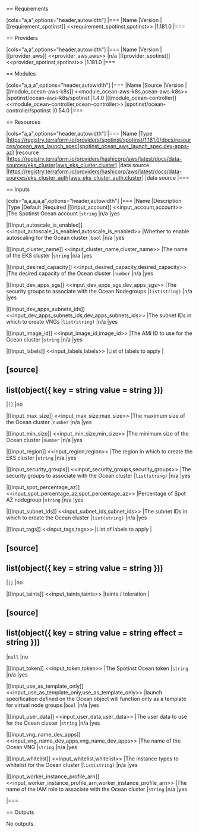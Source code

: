<!-- BEGIN_TF_DOCS -->
== Requirements

[cols="a,a",options="header,autowidth"]
|===
|Name |Version
|[[requirement_spotinst]] <<requirement_spotinst,spotinst>> |1.181.0
|===

== Providers

[cols="a,a",options="header,autowidth"]
|===
|Name |Version
|[[provider_aws]] <<provider_aws,aws>> |n/a
|[[provider_spotinst]] <<provider_spotinst,spotinst>> |1.181.0
|===

== Modules

[cols="a,a,a",options="header,autowidth"]
|===
|Name |Source |Version
|[[module_ocean-aws-k8s]] <<module_ocean-aws-k8s,ocean-aws-k8s>> |spotinst/ocean-aws-k8s/spotinst |1.4.0
|[[module_ocean-controller]] <<module_ocean-controller,ocean-controller>> |spotinst/ocean-controller/spotinst |0.54.0
|===

== Resources

[cols="a,a",options="header,autowidth"]
|===
|Name |Type
|https://registry.terraform.io/providers/spotinst/spotinst/1.181.0/docs/resources/ocean_aws_launch_spec[spotinst_ocean_aws_launch_spec.dev-apps-az] |resource
|https://registry.terraform.io/providers/hashicorp/aws/latest/docs/data-sources/eks_cluster[aws_eks_cluster.cluster] |data source
|https://registry.terraform.io/providers/hashicorp/aws/latest/docs/data-sources/eks_cluster_auth[aws_eks_cluster_auth.cluster] |data source
|===

== Inputs

[cols="a,a,a,a,a",options="header,autowidth"]
|===
|Name |Description |Type |Default |Required
|[[input_account]] <<input_account,account>>
|The Spotinst Ocean account
|`string`
|n/a
|yes

|[[input_autoscale_is_enabled]] <<input_autoscale_is_enabled,autoscale_is_enabled>>
|Whether to enable autoscaling for the Ocean cluster
|`bool`
|n/a
|yes

|[[input_cluster_name]] <<input_cluster_name,cluster_name>>
|The name of the EKS cluster
|`string`
|n/a
|yes

|[[input_desired_capacity]] <<input_desired_capacity,desired_capacity>>
|The desired capacity of the Ocean cluster
|`number`
|n/a
|yes

|[[input_dev_apps_sgs]] <<input_dev_apps_sgs,dev_apps_sgs>>
|The security groups to associate with the Ocean Nodegroups
|`list(string)`
|n/a
|yes

|[[input_dev_apps_subnets_ids]] <<input_dev_apps_subnets_ids,dev_apps_subnets_ids>>
|The subnet IDs in which to create VNGs
|`list(string)`
|n/a
|yes

|[[input_image_id]] <<input_image_id,image_id>>
|The AMI ID to use for the Ocean cluster
|`string`
|n/a
|yes

|[[input_labels]] <<input_labels,labels>>
|List of labels to apply
|

[source]
----
list(object({
    key   = string
    value = string
  }))
----

|`[]`
|no

|[[input_max_size]] <<input_max_size,max_size>>
|The maximum size of the Ocean cluster
|`number`
|n/a
|yes

|[[input_min_size]] <<input_min_size,min_size>>
|The minimum size of the Ocean cluster
|`number`
|n/a
|yes

|[[input_region]] <<input_region,region>>
|The region in which to create the EKS cluster
|`string`
|n/a
|yes

|[[input_security_groups]] <<input_security_groups,security_groups>>
|The security groups to associate with the Ocean cluster
|`list(string)`
|n/a
|yes

|[[input_spot_percentage_az]] <<input_spot_percentage_az,spot_percentage_az>>
|Percentage of Spot AZ nodegroup
|`string`
|n/a
|yes

|[[input_subnet_ids]] <<input_subnet_ids,subnet_ids>>
|The subnet IDs in which to create the Ocean cluster
|`list(string)`
|n/a
|yes

|[[input_tags]] <<input_tags,tags>>
|List of labels to apply
|

[source]
----
list(object({
    key   = string
    value = string
  }))
----

|`[]`
|no

|[[input_taints]] <<input_taints,taints>>
|taints / toleration
|

[source]
----
list(object({
    key    = string
    value  = string
    effect = string
  }))
----

|`null`
|no

|[[input_token]] <<input_token,token>>
|The Spotinst Ocean token
|`string`
|n/a
|yes

|[[input_use_as_template_only]] <<input_use_as_template_only,use_as_template_only>>
|launch specification defined on the Ocean object will function only as a template for virtual node groups
|`bool`
|n/a
|yes

|[[input_user_data]] <<input_user_data,user_data>>
|The user data to use for the Ocean cluster
|`string`
|n/a
|yes

|[[input_vng_name_dev_apps]] <<input_vng_name_dev_apps,vng_name_dev_apps>>
|The name of the Ocean VNG
|`string`
|n/a
|yes

|[[input_whitelist]] <<input_whitelist,whitelist>>
|The instance types to whitelist for the Ocean cluster
|`list(string)`
|n/a
|yes

|[[input_worker_instance_profile_arn]] <<input_worker_instance_profile_arn,worker_instance_profile_arn>>
|The name of the IAM role to associate with the Ocean cluster
|`string`
|n/a
|yes

|===

== Outputs

No outputs.
<!-- END_TF_DOCS -->
